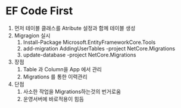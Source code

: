 # EF Code First

1. 먼저 테이블 클래스를 Atribute 설정과 함께 테이블 생성
2. Migragion 실시
   1. Install-Package Microsoft.EntityFrameworkCore.Tools
   2. add-migration AddingUserTables -project NetCore.Migrations
   3. update-database -project NetCore.Migrations
3. 장점
   1. Table 과 Column을 App 에서 관리
   2. Migrations 를 통한 이력관리
4. 단점
   1. 사소한 작업을 Migrations하는것의 번거로움
   2. 운영서버에 바로적용이 힘듬
